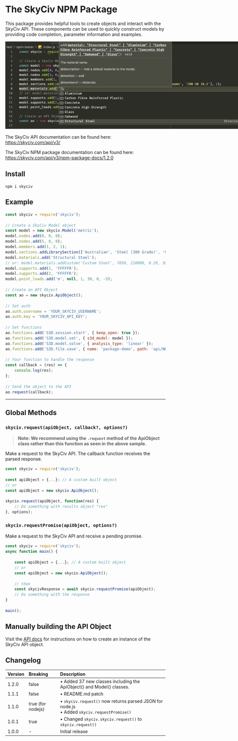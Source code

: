 # The SkyCiv NPM Package

This package provides helpful tools to create objects and interact with the SkyCiv API. These components can be used to quickly construct models by providing code completion, parameter information and examples.

<div style="text-align: center;">
    <img style="max-width: 800px" src="./img/intellisense.png"/>
</div>

The SkyCiv API documentation can be found here: https://skyciv.com/api/v3/

The SkyCiv NPM package documentation can be found here: https://skyciv.com/api/v3/npm-package-docs/1.2.0

## Install

`npm i skyciv`

## Example

```js
const skyciv = require('skyciv');

// Create a SkyCiv Model object
const model = new skyciv.Model('metric');
model.nodes.add(0, 0, 0);
model.nodes.add(5, 0, 0);
model.members.add(1, 2, 1);
model.sections.addLibrarySection(['Australian', 'Steel (300 Grade)', 'Universal beams', '200 UB 18.2'], 1);
model.materials.add('Structural Steel');
// or: model.materials.addCustom('Custom Steel', 7850, 210000, 0.29, 300, 440, 'steel');
model.supports.add(1, 'FFFFFR');
model.supports.add(2, 'FFFFFR');
model.point_loads.add('m', null, 1, 30, 0, -5);

// Create an API Object
const ao = new skyciv.ApiObject();

// Set auth
ao.auth.username = 'YOUR_SKYCIV_USERNAME';
ao.auth.key = 'YOUR_SKYCIV_API_KEY';

// Set functions
ao.functions.add('S3D.session.start', { keep_open: true });
ao.functions.add('S3D.model.set', { s3d_model: model });
ao.functions.add('S3D.model.solve', { analysis_type: 'linear' });
ao.functions.add('S3D.file.save', { name: 'package-demo', path: 'api/NPM/' });

// Your function to handle the response
const callback = (res) => {
	console.log(res);
};

// Send the object to the API
ao.request(callback);
```

---

## Global Methods

### `skyciv.request(apiObject, callback?, options?)`
> **Note: We recommend using the `.request` method of the ApiObject class rather than this function as seen in the above sample.**

Make a request to the SkyCiv API. The callback function receives the parsed response.

```js
const skyciv = require('skyciv');

const apiObject = {...}; // A custom built object
// or
const apiObject = new skyciv.ApiObject();

skyciv.request(apiObject, function(res) {
    // Do something with results object "res"
}, options);
```

### `skyciv.requestPromise(apiObject, options?)`
Make a request to the SkyCiv API and receive a pending promise.

```js
const skyciv = require('skyciv');
async function main() {
    
    const apiObject = {...}; // A custom built object
    // or
    const apiObject = new skyciv.ApiObject();

    // then
    const skycivResponse = await skyciv.requestPromise(apiObject);
    // Do something with the response
}

main();
```


## Manually building the API Object
Visit the [API docs](https://skyciv.com/api/v3/docs/getting-started) for instructions on how to create an instance of the SkyCiv API object.

## Changelog

| Version  | Breaking          | Description     |
| :---     | :---              | :---            |
| 1.2.0    | false             | • Added 37 new classes including the ApiObject() and Model() classes.   |
| 1.1.1    | false             | • README.md patch   |
| 1.1.0    | true (for nodejs) | • `skyciv.request()` now returns parsed JSON for node.js<br/>• Added `skyciv.requestPromise()`   |
| 1.0.1    | true              | • Changed `skyciv.skyciv.request()` to `skyciv.request()` |
| 1.0.0    | -                 | Initial release |